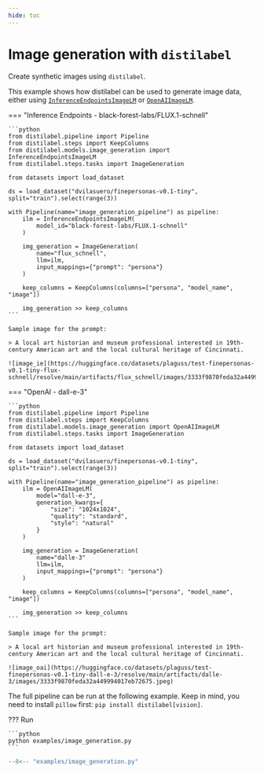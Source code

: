 ```yaml
---
hide: toc
---
```


# Image generation with `distilabel`

Create synthetic images using `distilabel`.

This example shows how distilabel can be used to generate image data, either using [`InferenceEndpointsImageLM`](https://distilabel.argilla.io/dev/components-gallery/image_generation/inferenceendpointsimagelm/) or [`OpenAIImageLM`](https://distilabel.argilla.io/dev/components-gallery/image_generation/openaiimagelm/).


=== "Inference Endpoints - black-forest-labs/FLUX.1-schnell"

    ```python
    from distilabel.pipeline import Pipeline
    from distilabel.steps import KeepColumns
    from distilabel.models.image_generation import InferenceEndpointsImageLM
    from distilabel.steps.tasks import ImageGeneration

    from datasets import load_dataset

    ds = load_dataset("dvilasuero/finepersonas-v0.1-tiny", split="train").select(range(3))

    with Pipeline(name="image_generation_pipeline") as pipeline:
        ilm = InferenceEndpointsImageLM(
            model_id="black-forest-labs/FLUX.1-schnell"
        )

        img_generation = ImageGeneration(
            name="flux_schnell",
            llm=ilm,
            input_mappings={"prompt": "persona"}
        )
        
        keep_columns = KeepColumns(columns=["persona", "model_name", "image"])

        img_generation >> keep_columns
    ```

    Sample image for the prompt:

    > A local art historian and museum professional interested in 19th-century American art and the local cultural heritage of Cincinnati.

    ![image_ie](https://huggingface.co/datasets/plaguss/test-finepersonas-v0.1-tiny-flux-schnell/resolve/main/artifacts/flux_schnell/images/3333f9870feda32a449994017eb72675.jpeg)

=== "OpenAI - dall-e-3"

    ```python
    from distilabel.pipeline import Pipeline
    from distilabel.steps import KeepColumns
    from distilabel.models.image_generation import OpenAIImageLM
    from distilabel.steps.tasks import ImageGeneration

    from datasets import load_dataset

    ds = load_dataset("dvilasuero/finepersonas-v0.1-tiny", split="train").select(range(3))

    with Pipeline(name="image_generation_pipeline") as pipeline:
        ilm = OpenAIImageLM(
            model="dall-e-3",
            generation_kwargs={
                "size": "1024x1024",
                "quality": "standard",
                "style": "natural"
            }
        )

        img_generation = ImageGeneration(
            name="dalle-3"
            llm=ilm,
            input_mappings={"prompt": "persona"}
        )
        
        keep_columns = KeepColumns(columns=["persona", "model_name", "image"])

        img_generation >> keep_columns
    ```

    Sample image for the prompt:

    > A local art historian and museum professional interested in 19th-century American art and the local cultural heritage of Cincinnati.

    ![image_oai](https://huggingface.co/datasets/plaguss/test-finepersonas-v0.1-tiny-dall-e-3/resolve/main/artifacts/dalle-3/images/3333f9870feda32a449994017eb72675.jpeg)

The full pipeline can be run at the following example. Keep in mind, you need to install `pillow` first: `pip install distilabel[vision]`.

??? Run

    ```python
    python examples/image_generation.py
    ```

```python title="image_generation.py"
--8<-- "examples/image_generation.py"
```
